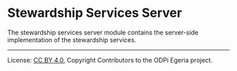<!-- SPDX-License-Identifier: CC-BY-4.0 -->
<!-- Copyright Contributors to the ODPi Egeria project. -->

# Stewardship Services Server

The stewardship services server module contains the server-side
implementation of the stewardship services.




----
License: [CC BY 4.0](https://creativecommons.org/licenses/by/4.0/),
Copyright Contributors to the ODPi Egeria project.